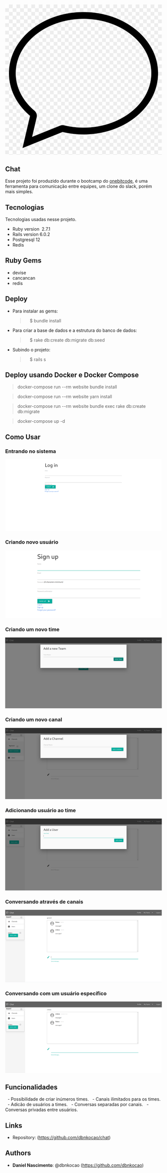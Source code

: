 ![Logo of the project](https://github.com/dbnkocao/chat/blob/master/public/readme_images/logo.png)
## Chat

Esse projeto foi produzido durante o bootcamp do [onebitcode](https://onebitcode.com/), é uma ferramenta para comunicação entre equipes, um clone do slack, porém mais simples.


## Tecnologias

Tecnologias usadas nesse projeto.

* Ruby version  2.7.1
* Rails version 6.0.2
* Postgresql 12
* Redis


## Ruby Gems
* devise
* cancancan
* redis

## Deploy

* Para instalar as gems:
  >    $ bundle install
* Para criar a base de dados e a estrutura do banco de dados:
  >    $ rake db:create db:migrate db:seed
* Subindo o projeto:
  >    $ rails s

## Deploy usando Docker e Docker Compose

  > docker-compose run --rm website bundle install

  > docker-compose run --rm website yarn install

  > docker-compose run --rm website bundle exec rake db:create db:migrate

  > docker-compose up -d

## Como Usar
### Entrando no sistema
![login](https://raw.githubusercontent.com/dbnkocao/chat/master/public/readme_images/login.png)

### Criando novo usuário
![siign up](https://raw.githubusercontent.com/dbnkocao/chat/master/public/readme_images/signup.png)

### Criando um novo time
![new team](https://raw.githubusercontent.com/dbnkocao/chat/master/public/readme_images/new_team.png)

### Criando um novo canal
![new channel](https://raw.githubusercontent.com/dbnkocao/chat/master/public/readme_images/new_channel.png)

### Adicionando usuário ao time
![adding user](https://raw.githubusercontent.com/dbnkocao/chat/master/public/readme_images/add_user.png)

### Conversando através de canais
![channel_conversation](https://raw.githubusercontent.com/dbnkocao/chat/master/public/readme_images/channel_conversation.png)

### Conversando com um usuário específico
![private_coversation](https://raw.githubusercontent.com/dbnkocao/chat/master/public/readme_images/private_conversation.png)

## Funcionalidades
  - Possibilidade de criar inúmeros times.
  - Canais ilimitados para os times.
  - Adicão de usuários a times.
  - Conversas separadas por canais.
  - Conversas privadas entre usuários.

## Links
  * Repository: (https://github.com/dbnkocao/chat)

## Authors
* **Daniel Nascimento**: @dbnkocao (https://github.com/dbnkocao)
